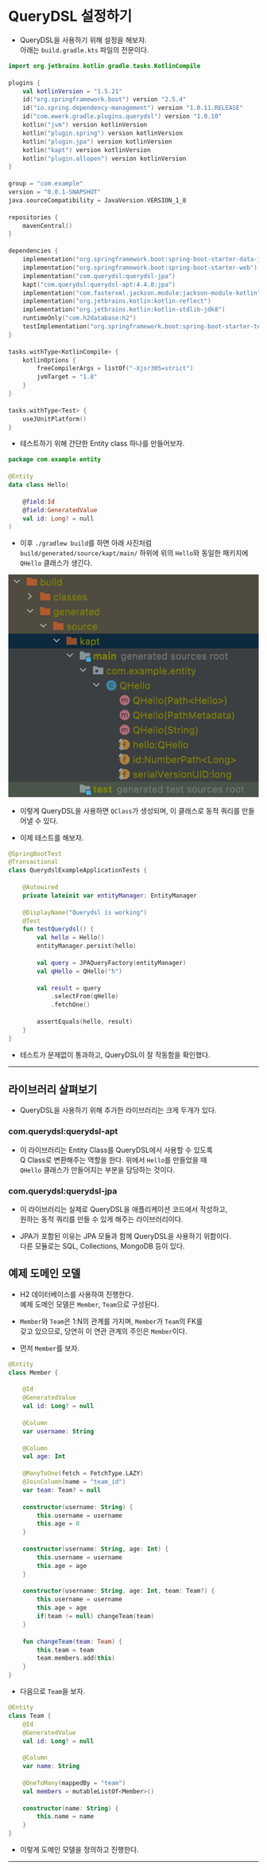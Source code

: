# QueryDSL 설정하기

- QueryDSL을 사용하기 위해 설정을 해보자.  
  아래는 `build.gradle.kts` 파일의 전문이다.

```gradle.kts
import org.jetbrains.kotlin.gradle.tasks.KotlinCompile

plugins {
    val kotlinVersion = "1.5.21"
    id("org.springframework.boot") version "2.5.4"
    id("io.spring.dependency-management") version "1.0.11.RELEASE"
    id("com.ewerk.gradle.plugins.querydsl") version "1.0.10"
    kotlin("jvm") version kotlinVersion
    kotlin("plugin.spring") version kotlinVersion
    kotlin("plugin.jpa") version kotlinVersion
    kotlin("kapt") version kotlinVersion
    kotlin("plugin.allopen") version kotlinVersion
}

group = "com.example"
version = "0.0.1-SNAPSHOT"
java.sourceCompatibility = JavaVersion.VERSION_1_8

repositories {
    mavenCentral()
}

dependencies {
    implementation("org.springframework.boot:spring-boot-starter-data-jpa")
    implementation("org.springframework.boot:spring-boot-starter-web")
    implementation("com.querydsl:querydsl-jpa")
    kapt("com.querydsl:querydsl-apt:4.4.0:jpa")
    implementation("com.fasterxml.jackson.module:jackson-module-kotlin")
    implementation("org.jetbrains.kotlin:kotlin-reflect")
    implementation("org.jetbrains.kotlin:kotlin-stdlib-jdk8")
    runtimeOnly("com.h2database:h2")
    testImplementation("org.springframework.boot:spring-boot-starter-test")
}

tasks.withType<KotlinCompile> {
    kotlinOptions {
        freeCompilerArgs = listOf("-Xjsr305=strict")
        jvmTarget = "1.8"
    }
}

tasks.withType<Test> {
    useJUnitPlatform()
}
```

- 테스트하기 위해 간단한 Entity class 하나를 만들어보자.

```kt
package com.example.entity

@Entity
data class Hello(

    @field:Id
    @field:GeneratedValue
    val id: Long? = null
)
```

- 이후 `./gradlew build`를 하면 아래 사진처럼 `build/generated/source/kapt/main/` 하위에
  위의 `Hello`와 동일한 패키지에 `QHello` 클래스가 생긴다.

![picture 1](../../images/c6ef551b6fe0a189d3f6ebb14a93c8619d3b2ab3f6156d9888cdab468a28b939.png)

- 이렇게 QueryDSL을 사용하면 `QClass`가 생성되며, 이 클래스로 동적 쿼리를 만들어낼 수 있다.

- 이제 테스트를 해보자.

```kt
@SpringBootTest
@Transactional
class QuerydslExampleApplicationTests {

    @Autowired
    private lateinit var entityManager: EntityManager

    @DisplayName("Querydsl is working")
    @Test
    fun testQuerydsl() {
        val hello = Hello()
        entityManager.persist(hello)

        val query = JPAQueryFactory(entityManager)
        val qHello = QHello("h")

        val result = query
            .selectFrom(qHello)
            .fetchOne()

        assertEquals(hello, result)
    }
}
```

- 테스트가 문제없이 통과하고, QueryDSL이 잘 작동함을 확인했다.

<hr/>

<h2>라이브러리 살펴보기</h2>

- QueryDSL을 사용하기 위해 추가한 라이브러리는 크게 두개가 있다.

<h3>com.querydsl:querydsl-apt</h3>

- 이 라이브러리는 Entity Class를 QueryDSL에서 사용할 수 있도록  
  Q Class로 변환해주는 역할을 한다. 위에서 `Hello`를 만들었을 때  
  `QHello` 클래스가 만들어지는 부분을 담당하는 것이다.

<h3>com.querydsl:querydsl-jpa</h3>

- 이 라이브러리는 실제로 QueryDSL을 애플리케이션 코드에서 작성하고,  
  원하는 동적 쿼리를 만들 수 있게 해주는 라이브러리이다.

- JPA가 포함된 이유는 JPA 모듈과 함께 QueryDSL을 사용하기 위함이다.  
  다른 모듈로는 SQL, Collections, MongoDB 등이 있다.

<h2>예제 도메인 모델</h2>

- H2 데이터베이스를 사용하여 진행한다.  
  예제 도메인 모델은 `Member`, `Team`으로 구성된다.

- `Member`와 `Team`은 1:N의 관계를 가지며, `Member`가 `Team`의 FK를  
  갖고 있으므로, 당연히 이 연관 관계의 주인은 `Member`이다.

- 먼저 `Member`를 보자.

```kt
@Entity
class Member {

    @Id
    @GeneratedValue
    val id: Long? = null

    @Column
    var username: String

    @Column
    val age: Int

    @ManyToOne(fetch = FetchType.LAZY)
    @JoinColumn(name = "team_id")
    var team: Team? = null

    constructor(username: String) {
        this.username = username
        this.age = 0
    }

    constructor(username: String, age: Int) {
        this.username = username
        this.age = age
    }

    constructor(username: String, age: Int, team: Team?) {
        this.username = username
        this.age = age
        if(team != null) changeTeam(team)
    }

    fun changeTeam(team: Team) {
        this.team = team
        team.members.add(this)
    }
}
```

- 다음으로 `Team`을 보자.

```kt
@Entity
class Team {
    @Id
    @GeneratedValue
    val id: Long? = null

    @Column
    var name: String

    @OneToMany(mappedBy = "team")
    val members = mutableListOf<Member>()

    constructor(name: String) {
        this.name = name
    }
}
```

- 이렇게 도메인 모델을 정의하고 진행한다.

<hr/>
